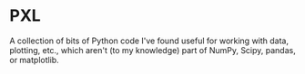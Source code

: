 # PXL

A collection of bits of Python code I've found useful for working with data,
plotting, etc., which aren't (to my knowledge) part of NumPy, Scipy, pandas, or
matplotlib. 
